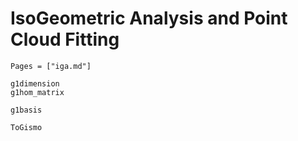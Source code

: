 # IsoGeometric Analysis and Point Cloud Fitting
```@index
Pages = ["iga.md"]
```
```@docs 
g1dimension
g1hom_matrix
```

```@docs 
g1basis
```

```@docs 
ToGismo
```



